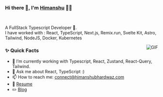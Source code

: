### Hi there 👋, I'm [Himanshu](https://github.com/himanshubhardwaz) 👨‍💻

<br/>

<p>
A FullStack Typescript Developer 🚀.
<br/>
I have worked with : React, TypeScript, Next.js, Remix.run, Svelte Kit, Astro, Tailwind, NodeJS, Docker, Kubernetes
<br/>
</p>


  <img align="right" alt="GIF" src="https://media.giphy.com/media/MC6eSuC3yypCU/giphy.gif" />
  
### ✨ Quick Facts

<!-- - 👨🏽‍💻 I’m currently working working as a SDE Intern @ [SaaSLabs](https://www.saaslabs.co) -->
- 🌱 I’m currently working with Typescript, React, Zustand, React-Query, Tailwind.
- 💬 Ask me about React, TypeScript :)
- 📫 How to reach me: connect@himanshubhardwaz.com
- 📝 [Resume](https://himanshubhardwaz.github.io/resume/Himanshu's_Resume.pdf)
- ✏️ [Blog](https://blog.himanshubhardwaz.com)
